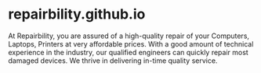 # repairbility.github.io
At Repairbility, you are assured of a high-quality repair of your Computers, Laptops, Printers at very affordable prices. With a good amount of technical experience in the industry, our qualified engineers can quickly repair most damaged devices. We thrive in delivering in-time quality service.
